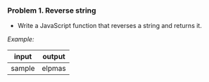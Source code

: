 ### Problem 1. Reverse string
*	Write a JavaScript function that reverses a string and returns it.

_Example:_

|  input | output |
|:------:|:------:|
| sample | elpmas |

